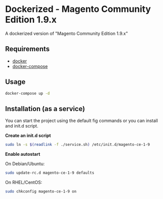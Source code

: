 # Dockerized - Magento Community Edition 1.9.x

A dockerized version of "Magento Community Edition 1.9.x"

## Requirements

- [docker](http://docs.docker.com/compose/install/#install-docker)
- [docker-compose](http://docs.docker.com/compose/install/#install-compose)

## Usage

```bash
docker-compose up -d
```

## Installation (as a service)

You can start the project using the default fig commands or you can install and init.d script.

**Create an init.d script**

```bash
sudo ln -s $(readlink -f ./service.sh) /etc/init.d/magento-ce-1-9
```

**Enable autostart**

On Debian/Ubuntu:

```bash
sudo update-rc.d magento-ce-1-9 defaults
```

On RHEL/CentOS:

```bash
sudo chkconfig magento-ce-1-9 on
```
